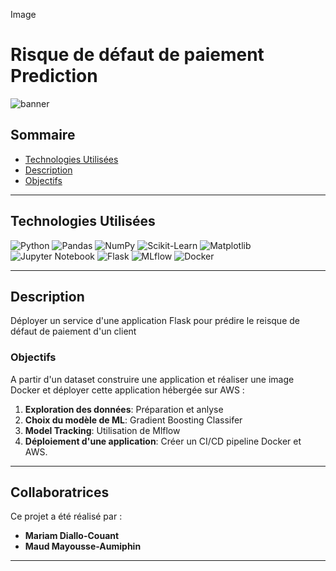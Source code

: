 Image
# Risque de défaut de paiement Prediction

![banner](hand-3044387_1280.jpg)

## Sommaire

-   [Technologies Utilisées](#technologies-used)
-   [Description](#description)
-   [Objectifs](#objectives)


---

## Technologies Utilisées

![Python](https://img.shields.io/badge/python-3670A0?style=for-the-badge&logo=python&logoColor=ffdd54) ![Pandas](https://img.shields.io/badge/pandas-%23150458.svg?style=for-the-badge&logo=pandas&logoColor=white) ![NumPy](https://img.shields.io/badge/numpy-%23013243.svg?style=for-the-badge&logo=numpy&logoColor=white) ![Scikit-Learn](https://img.shields.io/badge/scikit--learn-%23F7931E.svg?style=for-the-badge&logo=scikit-learn&logoColor=white) ![Matplotlib](https://img.shields.io/badge/Matplotlib-%23ffffff.svg?style=for-the-badge&logo=Matplotlib&logoColor=black) ![Jupyter Notebook](https://img.shields.io/badge/jupyter-%23FA0F00.svg?style=for-the-badge&logo=jupyter&logoColor=white) ![Flask](https://img.shields.io/badge/Flask-%23000.svg?style=for-the-badge&logo=flask&logoColor=white) ![MLflow](https://img.shields.io/badge/MLflow-%230080FF.svg?style=for-the-badge&logo=mlflow&logoColor=white) ![Docker](https://img.shields.io/badge/Docker-%230db7ed.svg?style=for-the-badge&logo=docker&logoColor=white)

---

## Description
Déployer un service d'une application Flask pour prédire le reisque de défaut de paiement d'un client

### Objectifs
A partir d'un dataset construire une application et réaliser une image Docker et déployer cette application hébergée sur AWS :

1. **Exploration des données**: Préparation et anlyse 
2. **Choix du modèle de ML**:  Gradient Boosting Classifer
3. **Model Tracking**: Utilisation de Mlflow
4. **Déploiement d'une application**: Créer un CI/CD pipeline Docker et AWS.
---
## Collaboratrices

Ce projet a été réalisé par :

- **Mariam Diallo-Couant**
- **Maud Mayousse-Aumiphin**
---
